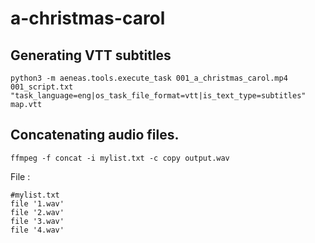 # a-christmas-carol

## Generating VTT subtitles
```
python3 -m aeneas.tools.execute_task 001_a_christmas_carol.mp4 001_script.txt "task_language=eng|os_task_file_format=vtt|is_text_type=subtitles" map.vtt
```

## Concatenating audio files.
```
ffmpeg -f concat -i mylist.txt -c copy output.wav
```

File :

```
#mylist.txt
file '1.wav'
file '2.wav'
file '3.wav'
file '4.wav'
```
